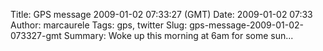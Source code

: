 Title: GPS message 2009-01-02 07:33:27 (GMT)
Date: 2009-01-02 07:33
Author: marcaurele
Tags: gps, twitter
Slug: gps-message-2009-01-02-073327-gmt
Summary: Woke up this morning at 6am for some sun...

<div id="gmap_20090101_233327" class="gmap"></div><script type="text/javascript">var gmap_20090101_233327={latitude:-34.8304,longitude:173.409,date:"2009-01-02 07:33:27 GMT",message:"Woke up this morning at 6am for some sunrise shots of Maitai bay. Sadly there was not enough wind to kitesurf there"};</script><script type="text/javascript" src="http://maps.google.com/maps?file=api&v=2&key=ABQIAAAAQAIOvERX26PIpIrh8sl_gRTtWEQBmOtJcMt1yzdnv7RWxqz1XxS_KYfmkM8Ye2Ypnzn4_F4H1HTKLQ"></script><script type="text/javascript" src="/sites/shakeyourlife.com/themes/syl_1_0/js/syl_googlemaps.js"></script></div>
